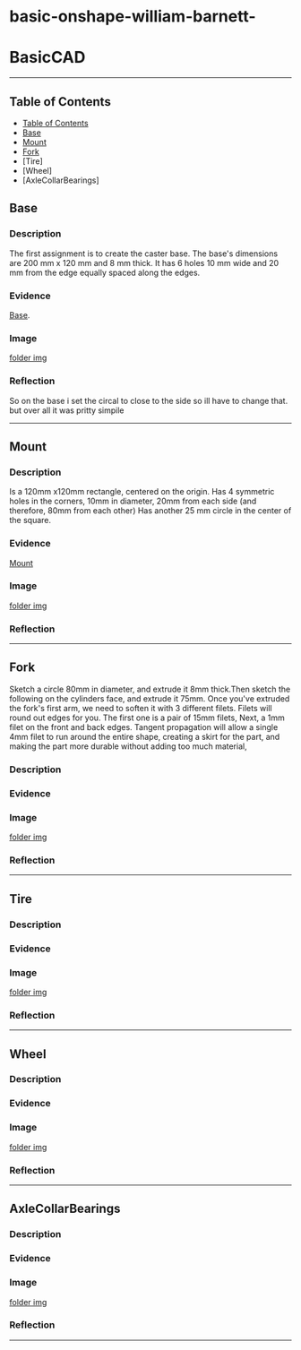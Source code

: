 # basic-onshape-william-barnett-

# BasicCAD



---
## Table of Contents
* [Table of Contents](#Table-of-Contents)
* [Base](https://cvilleschools.onshape.com/documents/263a7d3c12e20a64c861ad0d/w/f3330506c03fb6d46c75be9d/e/f0f5e00f5d7392232cfd69e0)
* [Mount](https://cvilleschools.onshape.com/documents/bcf4a404af6368a68cf8deba/w/217b14b137f1e1a5e872db32/e/23482756e66f850f2c0f214a)
* [Fork](https://cvilleschools.onshape.com/documents/3a11d4125bb91d659e3310a6/w/3d87b4d2ceef566d4b93f03f/e/ebcede7005cc2743907eabfd)
* [Tire]
* [Wheel]
* [AxleCollarBearings]

## Base

### Description
The first assignment is to create the caster base.  The base's dimensions are 200 mm x 120 mm and 8 mm thick.  It has 6 holes 10 mm wide and 20 mm from the edge equally spaced along the edges.

### Evidence
[Base](https://cvilleschools.onshape.com/documents/263a7d3c12e20a64c861ad0d/w/f3330506c03fb6d46c75be9d/e/f0f5e00f5d7392232cfd69e0).

### Image
[folder img](https://github.com/wbarnet76/basic-onshape-william-barnett-/tree/master/folder)

### Reflection
 So on the base i set the circal to close to the side so ill have to change that. but over all it was pritty simpile

---


## Mount

### Description
Is a 120mm x120mm rectangle, centered on the origin. Has 4 symmetric holes in the corners, 10mm in diameter, 20mm from each side (and therefore, 80mm from each other) Has another 25 mm circle in the center of the square.
### Evidence
[Mount](https://cvilleschools.onshape.com/documents/bcf4a404af6368a68cf8deba/w/217b14b137f1e1a5e872db32/e/23482756e66f850f2c0f214a)
### Image
[folder img](https://github.com/wbarnet76/basic-onshape-william-barnett-/tree/master/folder)

### Reflection

---


## Fork
Sketch a circle 80mm in diameter, and extrude it 8mm thick.Then sketch the following on the cylinders face, and extrude it 75mm. Once you've extruded the fork's first arm, we need to soften it with 3 different filets.  Filets will round out edges for you.  The first one is a pair of 15mm filets, Next, a 1mm filet on the front and back edges. Tangent propagation will allow a single 4mm filet to run around the entire shape, creating a skirt for the part, and making the part more durable without adding too much material,

### Description

### Evidence

### Image
[folder img](https://github.com/wbarnet76/basic-onshape-william-barnett-/tree/master/folder)

### Reflection

---


## Tire

### Description

### Evidence

### Image
[folder img](https://github.com/wbarnet76/basic-onshape-william-barnett-/tree/master/folder)

### Reflection

---


## Wheel

### Description

### Evidence

### Image
[folder img](https://github.com/wbarnet76/basic-onshape-william-barnett-/tree/master/folder)

### Reflection

---


## AxleCollarBearings

### Description

### Evidence

### Image
[folder img](https://github.com/wbarnet76/basic-onshape-william-barnett-/tree/master/folder)

### Reflection

---
